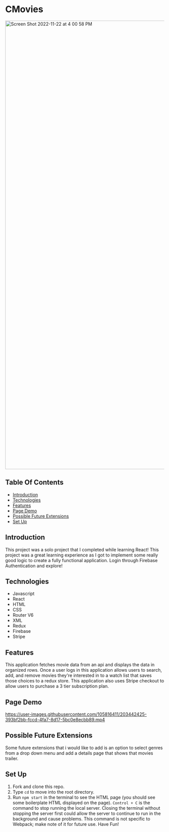 # CMovies


<img width="1420" alt="Screen Shot 2022-11-22 at 4 00 58 PM" src="https://user-images.githubusercontent.com/105816411/203441333-412b27c3-25e7-4a00-b265-a82bdcb0e65d.png">



## Table Of Contents

  - [Introduction](#introduction)
  - [Technologies](#technologies)
  - [Features](#features)
  - [Page Demo](#page-demo)
  - [Possible Future Extensions](#possible-future-extensions)
  - [Set Up](#set-up)

  ## Introduction

   This project was a solo project that I completed while learning React! This project was a great learning experience as I got to implement some really good logic to create a fully functional application. Login through Firebase Authentication and explore!


  ## Technologies

  - Javascript
  - React
  - HTML
  - CSS
  - Router V6
  - XML
  - Redux
  - Firebase
  - Stripe


  ## Features

  This application fetches movie data from an api and displays the data in organized rows. Once a user logs in this application allows users to search, add, and remove movies they're interested in to a watch list that saves those choices to a redux store. This application also uses Stripe checkout to allow users to purchase a 3 tier subscription plan.
 
  ## Page Demo









https://user-images.githubusercontent.com/105816411/203442425-393bf2bb-fccd-4fa7-8d17-5bc0e8ecbb89.mp4










  ## Possible Future Extensions

  Some future extensions that i would like to add is an option to select genres from a drop down menu and add a details page that shows that movies trailer.

  ## Set Up
  1. Fork and clone this repo.
  2. Type `cd` to move into the root directory.
  3. Run `npm start` in the terminal to see the HTML page (you should see some boilerplate HTML displayed on the page).  `Control + C` is the command to stop running the local server.  Closing the terminal without stopping the server first could allow the server to continue to run in the background and cause problems. This command is not specific to Webpack; make note of it for future use. Have Fun!


